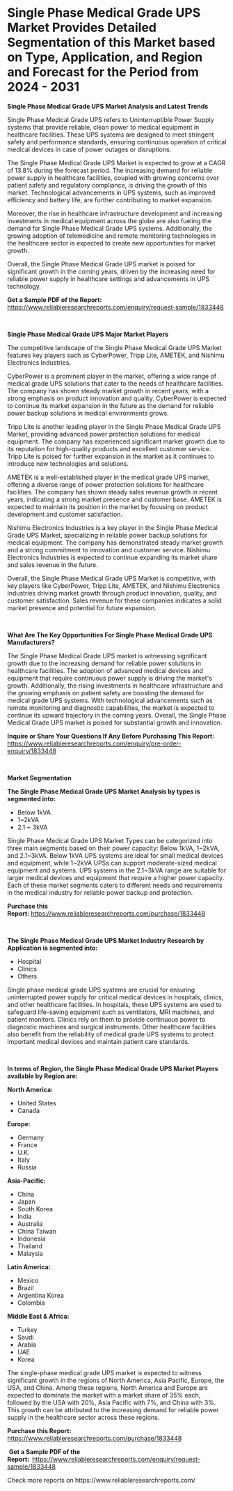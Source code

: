 <p><h1>Single Phase Medical Grade UPS Market Provides Detailed Segmentation of this Market based on Type, Application, and Region and Forecast for the Period from 2024 - 2031</h1></p><p><strong>Single Phase Medical Grade UPS Market Analysis and Latest Trends</strong></p>
<p><p>Single Phase Medical Grade UPS refers to Uninterruptible Power Supply systems that provide reliable, clean power to medical equipment in healthcare facilities. These UPS systems are designed to meet stringent safety and performance standards, ensuring continuous operation of critical medical devices in case of power outages or disruptions.</p><p>The Single Phase Medical Grade UPS Market is expected to grow at a CAGR of 13.8% during the forecast period. The increasing demand for reliable power supply in healthcare facilities, coupled with growing concerns over patient safety and regulatory compliance, is driving the growth of this market. Technological advancements in UPS systems, such as improved efficiency and battery life, are further contributing to market expansion.</p><p>Moreover, the rise in healthcare infrastructure development and increasing investments in medical equipment across the globe are also fueling the demand for Single Phase Medical Grade UPS systems. Additionally, the growing adoption of telemedicine and remote monitoring technologies in the healthcare sector is expected to create new opportunities for market growth.</p><p>Overall, the Single Phase Medical Grade UPS market is poised for significant growth in the coming years, driven by the increasing need for reliable power supply in healthcare settings and advancements in UPS technology.</p></p>
<p><strong>Get a Sample PDF of the Report:&nbsp;</strong> <a href="https://www.reliableresearchreports.com/enquiry/request-sample/1833448">https://www.reliableresearchreports.com/enquiry/request-sample/1833448</a></p>
<p>&nbsp;</p>
<p><strong>Single Phase Medical Grade UPS Major Market Players</strong></p>
<p><p>The competitive landscape of the Single Phase Medical Grade UPS Market features key players such as CyberPower, Tripp Lite, AMETEK, and Nishimu Electronics Industries. </p><p>CyberPower is a prominent player in the market, offering a wide range of medical grade UPS solutions that cater to the needs of healthcare facilities. The company has shown steady market growth in recent years, with a strong emphasis on product innovation and quality. CyberPower is expected to continue its market expansion in the future as the demand for reliable power backup solutions in medical environments grows.</p><p>Tripp Lite is another leading player in the Single Phase Medical Grade UPS Market, providing advanced power protection solutions for medical equipment. The company has experienced significant market growth due to its reputation for high-quality products and excellent customer service. Tripp Lite is poised for further expansion in the market as it continues to introduce new technologies and solutions.</p><p>AMETEK is a well-established player in the medical grade UPS market, offering a diverse range of power protection solutions for healthcare facilities. The company has shown steady sales revenue growth in recent years, indicating a strong market presence and customer base. AMETEK is expected to maintain its position in the market by focusing on product development and customer satisfaction.</p><p>Nishimu Electronics Industries is a key player in the Single Phase Medical Grade UPS Market, specializing in reliable power backup solutions for medical equipment. The company has demonstrated steady market growth and a strong commitment to innovation and customer service. Nishimu Electronics Industries is expected to continue expanding its market share and sales revenue in the future.</p><p>Overall, the Single Phase Medical Grade UPS Market is competitive, with key players like CyberPower, Tripp Lite, AMETEK, and Nishimu Electronics Industries driving market growth through product innovation, quality, and customer satisfaction. Sales revenue for these companies indicates a solid market presence and potential for future expansion.</p></p>
<p>&nbsp;</p>
<p><strong>What Are The Key Opportunities For Single Phase Medical Grade UPS Manufacturers?</strong></p>
<p><p>The Single Phase Medical Grade UPS market is witnessing significant growth due to the increasing demand for reliable power solutions in healthcare facilities. The adoption of advanced medical devices and equipment that require continuous power supply is driving the market's growth. Additionally, the rising investments in healthcare infrastructure and the growing emphasis on patient safety are boosting the demand for medical grade UPS systems. With technological advancements such as remote monitoring and diagnostic capabilities, the market is expected to continue its upward trajectory in the coming years. Overall, the Single Phase Medical Grade UPS market is poised for substantial growth and innovation.</p></p>
<p><strong>Inquire or Share Your Questions If Any Before Purchasing This Report:</strong> <a href="https://www.reliableresearchreports.com/enquiry/pre-order-enquiry/1833448">https://www.reliableresearchreports.com/enquiry/pre-order-enquiry/1833448</a></p>
<p>&nbsp;</p>
<p><strong>Market Segmentation</strong></p>
<p><strong>The Single Phase Medical Grade UPS Market Analysis by types is segmented into:</strong></p>
<p><ul><li>Below 1kVA</li><li>1~2kVA</li><li>2.1 ~ 3kVA</li></ul></p>
<p><p>Single Phase Medical Grade UPS Market Types can be categorized into three main segments based on their power capacity: Below 1kVA, 1~2kVA, and 2.1~3kVA. Below 1kVA UPS systems are ideal for small medical devices and equipment, while 1~2kVA UPSs can support moderate-sized medical equipment and systems. UPS systems in the 2.1~3kVA range are suitable for larger medical devices and equipment that require a higher power capacity. Each of these market segments caters to different needs and requirements in the medical industry for reliable power backup and protection.</p></p>
<p><strong>Purchase this Report:&nbsp;</strong><a href="https://www.reliableresearchreports.com/purchase/1833448">https://www.reliableresearchreports.com/purchase/1833448</a></p>
<p>&nbsp;</p>
<p><strong>The Single Phase Medical Grade UPS Market Industry Research by Application is segmented into:</strong></p>
<p><ul><li>Hospital</li><li>Clinics</li><li>Others</li></ul></p>
<p><p>Single phase medical grade UPS systems are crucial for ensuring uninterrupted power supply for critical medical devices in hospitals, clinics, and other healthcare facilities. In hospitals, these UPS systems are used to safeguard life-saving equipment such as ventilators, MRI machines, and patient monitors. Clinics rely on them to provide continuous power to diagnostic machines and surgical instruments. Other healthcare facilities also benefit from the reliability of medical grade UPS systems to protect important medical devices and maintain patient care standards.</p></p>
<p>&nbsp;</p>
<p><strong>In terms of Region, the Single Phase Medical Grade UPS Market Players available by Region are:</strong></p>
<p>
    <p> <strong> North America: </strong>
        <ul>
            <li>United States</li>
            <li>Canada</li>
        </ul>
        </p> 
    <p> <strong> Europe: </strong>
        <ul>
            <li>Germany</li>
            <li>France</li>
            <li>U.K.</li>
            <li>Italy</li>
            <li>Russia</li>
        </ul>
        </p> 
    <p> <strong> Asia-Pacific: </strong>
        <ul>
            <li>China</li>
            <li>Japan</li>
            <li>South Korea</li>
            <li>India</li>
            <li>Australia</li>
            <li>China Taiwan</li>
            <li>Indonesia</li>
            <li>Thailand</li>
            <li>Malaysia</li>
        </ul>
        </p> 
    <p> <strong> Latin America: </strong>
        <ul>
            <li>Mexico</li>
            <li>Brazil</li>
            <li>Argentina Korea</li>
            <li>Colombia</li>
        </ul>
        </p> 
    <p> <strong> Middle East & Africa: </strong>
        <ul>
            <li>Turkey</li>
            <li>Saudi</li>
            <li>Arabia</li>
            <li>UAE</li>
            <li>Korea</li>
        </ul>
    </p>
    </p>
<p><p>The single-phase medical grade UPS market is expected to witness significant growth in the regions of North America, Asia Pacific, Europe, the USA, and China. Among these regions, North America and Europe are expected to dominate the market with a market share of 35% each, followed by the USA with 20%, Asia Pacific with 7%, and China with 3%. This growth can be attributed to the increasing demand for reliable power supply in the healthcare sector across these regions.</p></p>
<p><strong>Purchase this Report: </strong><a href="https://www.reliableresearchreports.com/purchase/1833448">https://www.reliableresearchreports.com/purchase/1833448</a></p>
<p>&nbsp;<strong>Get a Sample PDF of the Report:&nbsp;&nbsp;</strong><a href="https://www.reliableresearchreports.com/enquiry/request-sample/1833448">https://www.reliableresearchreports.com/enquiry/request-sample/1833448</a></p>
<p><strong></strong></p>
<p>Check more reports on https://www.reliableresearchreports.com/</p>